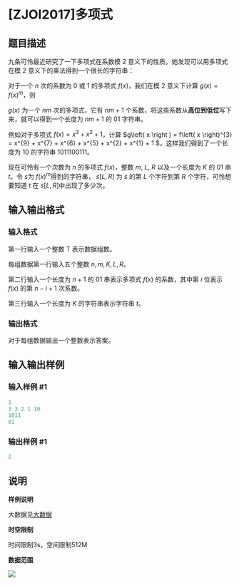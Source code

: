 # [ZJOI2017]多项式

## 题目描述

九条可怜最近研究了一下多项式在系数模 2 意义下的性质。她发现可以用多项式在模 2 意义下的乘法得到一个很长的字符串：

对于一个 $n$ 次的系数为 0 或 1 的多项式 $f\left ( x \right )$，我们在模 2 意义下计算 $g\left ( x \right ) = f\left ( x \right )^{m}$，则

$g\left ( x \right )$ 为一个 $nm$ 次的多项式，它有 $nm + 1$ 个系数，将这些系数从**高位到低位**写下来，就可以得到一个长度为 $nm + 1$ 的 01 字符串。

例如对于多项式 $f\left ( x \right ) = x^{3} + x^{2} + 1$，计算 $g\left( x \right ) = f\left( x \right)^{3} = x^{9} + x^{7} + x^{6} + x^{5} + x^{2} + x^{1} + 1 $，这样我们得到了一个长度为 10 的字符串 1011100111。

现在可怜有一个次数为 $n$ 的多项式 $f\left( x \right )$，整数 $m$, $L$, $R$ 以及一个长度为 $K$ 的 01 串 $t$。令 $s$为 $f\left( x \right )^{m}$得到的字符串， $s\left[L, R\right]$ 为 $s$ 的第 $L$ 个字符到第 $R$ 个字符，可怜想要知道 $t$ 在 $s\left[L, R\right]$中出现了多少次。

## 输入输出格式

### 输入格式

第一行输入一个整数 T 表示数据组数。

每组数据第一行输入五个整数 $n, m, K, L, R$。

第二行输入一个长度为 $n + 1$ 的 01 串表示多项式 $f\left( x \right )$ 的系数，其中第 $i$ 位表示 $f\left( x \right )$ 的第 $n − i + 1$ 次系数。

第三行输入一个长度为 $K$ 的字符串表示字符串 $t$。

### 输出格式

对于每组数据输出一个整数表示答案。

## 输入输出样例

### 输入样例 #1

```cpp
1
3 3 2 1 10
1011
01
```


### 输出样例 #1

```cpp
2
```


## 说明

**样例说明**

大数据见[大数据](http://pan.baidu.com/s/1mh5xY20)

**时空限制**

时间限制3s，空间限制512M

**数据范围**

![](https://cdn.luogu.com.cn/upload/pic/4746.png)

